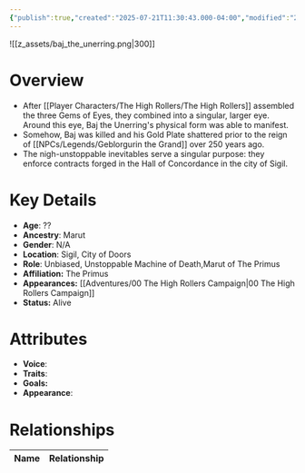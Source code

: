 ```yaml
---
{"publish":true,"created":"2025-07-21T11:30:43.000-04:00","modified":"2025-10-17T10:11:06.901-04:00","cssclasses":""}
---
```


![[z_assets/baj_the_unerring.png|300]]

# Overview
- After [[Player Characters/The High Rollers/The High Rollers]] assembled the three Gems of Eyes, they combined into a singular, larger eye. Around this eye, Baj the Unerring's physical form was able to manifest.
- Somehow, Baj was killed and his Gold Plate shattered prior to the reign of [[NPCs/Legends/Geblorgurin the Grand]] over 250 years ago.
- The nigh-unstoppable inevitables serve a singular purpose: they enforce contracts forged in the Hall of Concordance in the city of Sigil.

# Key Details
- **Age**: ??
- **Ancestry**: Marut
- **Gender**: N/A
- **Location**: Sigil, City of Doors
- **Role**: Unbiased, Unstoppable Machine of Death,Marut of The Primus
- **Affiliation:** The Primus
- **Appearances:** [[Adventures/00 The High Rollers Campaign\|00 The High Rollers Campaign]]
- **Status:** Alive

# Attributes
- **Voice**: 
- **Traits**: 
- **Goals:** 
- **Appearance**: 

# Relationships

| Name | Relationship |
| ---- | ------------ |
